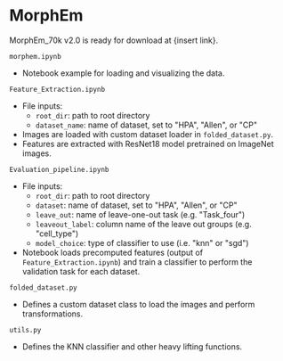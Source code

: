 # MorphEm

MorphEm_70k v2.0 is ready for download at {insert link}.

`morphem.ipynb` 
* Notebook example for loading and visualizing the data.

`Feature_Extraction.ipynb`
* File inputs:
    * `root_dir`: path to root directory
    * `dataset_name`: name of dataset, set to "HPA", "Allen", or "CP"
* Images are loaded with custom dataset loader in `folded_dataset.py`.
* Features are extracted with ResNet18 model pretrained on ImageNet images.


`Evaluation_pipeline.ipynb`
* File inputs:
    * `root_dir`: path to root directory
    * `dataset`: name of dataset, set to "HPA", "Allen", or "CP"
    * `leave_out`: name of leave-one-out task (e.g. "Task_four")
    * `leaveout_label`: column name of the leave out groups (e.g. "cell_type")
    * `model_choice`: type of classifier to use (i.e. "knn" or "sgd") 
* Notebook loads precomputed features (output of `Feature_Extraction.ipynb`) and train 
  a classifier to perform the validation task for each dataset. 

`folded_dataset.py` 
* Defines a custom dataset class to load the images and perform transformations.

`utils.py` 
* Defines the KNN classifier and other heavy lifting functions.
